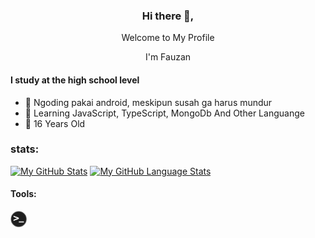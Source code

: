 <div align="center">
<h3>Hi there 👋,</h3>
<p>Welcome to My Profile</p>
<p> I'm Fauzan </p>
</div>


#### I study at the high school level
- 🔭 Ngoding pakai android, meskipun susah ga harus mundur
- 🌱 Learning JavaScript, TypeScript, MongoDb And Other Languange
- 👯 16 Years Old

### stats:
[![My GitHub Stats](https://github-readme-stats.vercel.app/api/?username=Fau-Zan&count_private=true&theme=tokyonight&showicons=true)]()
[![My GitHub Language Stats](https://github-readme-stats.vercel.app/api/top-langs/?username=Fau-Zan&langs_count=5&theme=tokyonight)]()

#### Tools:
<img align="left" alt="Terminal" width="26px" src="https://raw.githubusercontent.com/github/explore/80688e429a7d4ef2fca1e82350fe8e3517d3494d/topics/terminal/terminal.png" />

